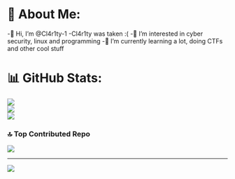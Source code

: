 # 💫 About Me:
-👋 Hi, I’m @Cl4r1ty-1
-Cl4r1ty was taken :(
-👀 I’m interested in cyber security, linux and programming
-🌱 I’m currently learning a lot, doing CTFs and other cool stuff

# 📊 GitHub Stats:
![](https://github-readme-stats.vercel.app/api?username=Cl4r1ty-1&theme=radical&hide_border=false&include_all_commits=false&count_private=false)<br/>
![](https://nirzak-streak-stats.vercel.app/?user=Cl4r1ty-1&theme=radical&hide_border=false)<br/>
![](https://github-readme-stats.vercel.app/api/top-langs/?username=Cl4r1ty-1&theme=radical&hide_border=false&include_all_commits=false&count_private=false&layout=compact)

### 🔝 Top Contributed Repo
![](https://github-contributor-stats.vercel.app/api?username=Cl4r1ty-1&limit=5&theme=dark&combine_all_yearly_contributions=true)

---
[![](https://visitcount.itsvg.in/api?id=Cl4r1ty-1&icon=0&color=0)](https://visitcount.itsvg.in)
